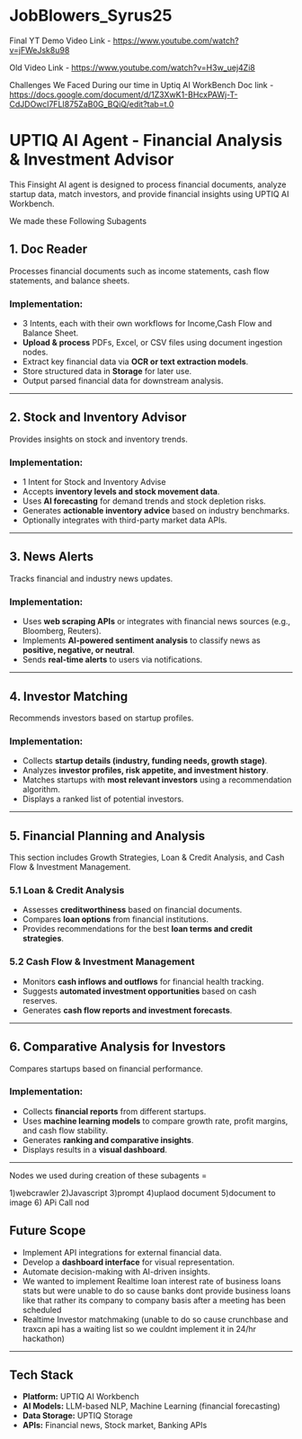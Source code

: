 # JobBlowers_Syrus25
Final YT Demo Video Link - https://www.youtube.com/watch?v=jFWeJsk8u98

Old Video Link - https://www.youtube.com/watch?v=H3w_uej4Zi8

Challenges We Faced During our time in Uptiq AI WorkBench Doc link - https://docs.google.com/document/d/1Z3XwK1-BHcxPAWj-T-CdJDOwcl7FLI875ZaB0G_BQiQ/edit?tab=t.0

# UPTIQ AI Agent - Financial Analysis & Investment Advisor

This Finsight AI agent is designed to process financial documents, analyze startup data, match investors, and provide financial insights using UPTIQ AI Workbench. 

We made these Following Subagents
## 1. Doc Reader
Processes financial documents such as income statements, cash flow statements, and balance sheets.

### Implementation:
- 3 Intents, each with their own workflows for Income,Cash Flow and Balance Sheet.
- **Upload & process** PDFs, Excel, or CSV files using document ingestion nodes.
- Extract key financial data via **OCR or text extraction models**.
- Store structured data in **Storage** for later use.
- Output parsed financial data for downstream analysis.

---

## 2. Stock and Inventory Advisor
Provides insights on stock and inventory trends.

### Implementation:
- 1 Intent for Stock and Inventory Advise
- Accepts **inventory levels and stock movement data**.
- Uses **AI forecasting** for demand trends and stock depletion risks.
- Generates **actionable inventory advice** based on industry benchmarks.
- Optionally integrates with third-party market data APIs.

---

##  3. News Alerts
Tracks financial and industry news updates.

### Implementation:
- Uses **web scraping APIs** or integrates with financial news sources (e.g., Bloomberg, Reuters).
- Implements **AI-powered sentiment analysis** to classify news as **positive, negative, or neutral**.
- Sends **real-time alerts** to users via notifications.

---

## 4. Investor Matching
Recommends investors based on startup profiles.

### Implementation:
- Collects **startup details (industry, funding needs, growth stage)**.
- Analyzes **investor profiles, risk appetite, and investment history**.
- Matches startups with **most relevant investors** using a recommendation algorithm.
- Displays a ranked list of potential investors.

---

##  5. Financial Planning and Analysis
This section includes Growth Strategies, Loan & Credit Analysis, and Cash Flow & Investment Management.

### **5.1 Loan & Credit Analysis**
- Assesses **creditworthiness** based on financial documents.
- Compares **loan options** from financial institutions.
- Provides recommendations for the best **loan terms and credit strategies**.

### **5.2 Cash Flow & Investment Management**
- Monitors **cash inflows and outflows** for financial health tracking.
- Suggests **automated investment opportunities** based on cash reserves.
- Generates **cash flow reports and investment forecasts**.

---

## 6. Comparative Analysis for Investors
Compares startups based on financial performance.

### Implementation:
- Collects **financial reports** from different startups.
- Uses **machine learning models** to compare growth rate, profit margins, and cash flow stability.
- Generates **ranking and comparative insights**.
- Displays results in a **visual dashboard**.

---

Nodes we used during creation of these subagents =

1)webcrawler
2)Javascript
3)prompt
4)uplaod document
5)document to image
6) APi Call nod



## Future Scope
- Implement API integrations for external financial data.
- Develop a **dashboard interface** for visual representation.
- Automate decision-making with AI-driven insights.
- We wanted to implement Realtime loan interest rate of business loans stats but were unable to do so cause banks dont provide business loans like that rather its company to company basis after a meeting has been scheduled
- Realtime Investor matchmaking (unable to do so cause crunchbase and traxcn api has a waiting list so we couldnt implement it in 24/hr hackathon)


---

##  Tech Stack
- **Platform:** UPTIQ AI Workbench
- **AI Models:** LLM-based NLP, Machine Learning (financial forecasting)
- **Data Storage:** UPTIQ Storage
- **APIs:** Financial news, Stock market, Banking APIs


